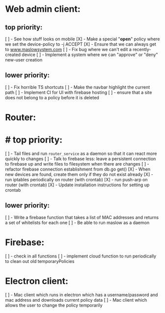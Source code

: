 # Web admin client:

## top priority:

[ ] - See how stuff looks on mobile
[X] - Make a special "**open**" policy where we set the device-policy to -j ACCEPT
[X] - Ensure that we can always get to www.maslowsystem.com
[ ] - Fix bug where we can't edit a recently-created device
[ ] - Implement a system where we can "approve" or "deny" new-user creation

## lower priority:

[ ] - Fix horrible TS shortcuts
[ ] - Make the navbar highlight the current path
[ ] - Implement CI for UI with firebase hosting
[ ] - ensure that a site does not belong to a policy before it is deleted

# Router:

# # top priority:

[ ] - Tail files and run `router_service` as a daemon so that it can react more quickly to changes
[ ] - Talk to firebase less: leave a persistent connection to firebase up and write files to filesystem when there are changes
[ ] - refactor firebase connection establishment from db.go get()
[X] - When new devices are found, create them only if they do not exist already
[X] - run iptables periodically on router (with crontab)
[X] - run push-arp on router (with crontab)
[X] - Update installation instructions for setting up crontab

## lower priority:

[ ] - Write a firebase function that takes a list of MAC addresses and returns a set of whitelists for each one
[ ] - Be able to run maslow as a daemon

# Firebase:

[ ] - check in all functions
[ ] - implement cloud function to run periodically to clean out old temporaryPolicies

# Electron client:

[ ] - Mac client which runs in electron which has a username/password and mac address and downloads current policy data
[ ] - Mac client which allows the user to change the policy temporarily

